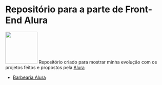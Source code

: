 # Repositório para a parte de Front-End Alura

<img src="https://media.glassdoor.com/sqll/2500530/alura-squarelogo-1602197362646.png" align-item="left" width="100px"/>  Repositório criado para mostrar minha evolução com os projetos feitos e propostos pela <a href="https://www.alura.com.br">Alura</a> 



* <a href="https://github.com/carlosvinicius-ai/AluraCurso-Front-End/tree/master/Barbearia-Alura">Barbearia Alura</a>

  

